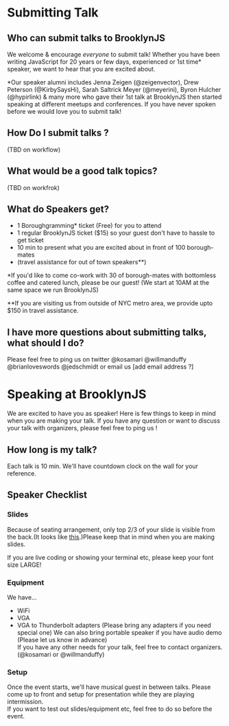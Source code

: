# Submitting Talk

## Who can submit talks to BrooklynJS
We welcome & encourage _everyone_ to submit talk!
Whether you have been writing JavaScript for 20 years or few days, experienced or 1st time* speaker, we want to hear that you are excited about.

*Our speaker alumni includes Jenna Zeigen (@zeigenvector), Drew Peterson (@KirbySaysHi), Sarah Saltrick Meyer (@meyerini), Byron Hulcher (@hypirlink) & many more who gave their 1st talk at BrooklynJS then started speaking at different meetups and conferences. If you have never spoken before we would love you to submit talk!

## How Do I submit talks ?
(TBD on workflow)

## What would be a good talk topics?
(TBD on workfrok)

## What do Speakers get?
- 1 Boroughgramming* ticket (Free) for you to attend
- 1 regular BrooklynJS ticket ($15) so your guest don't have to hassle to get ticket
- 10 min to present what you are excited about in front of 100 borough-mates
- (travel assistance for out of town speakers**)

*If you'd like to come co-work with 30 of borough-mates with bottomless coffee and catered lunch, please be our guest! (We start at 10AM at the same space we run BrooklynJS)

**If you are visiting us from outside of NYC metro area, we provide upto $150 in travel assistance.

## I have more questions about submitting talks, what should I do?
Please feel free to ping us on twitter @kosamari @willmanduffy @brianloveswords @jedschmidt or email us [add email address ?]


# Speaking at BrooklynJS
We are excited to have you as speaker! Here is few things to keep in mind when you are making your talk. If you have any question or want to discuss your talk with organizers, please feel free to ping us !

## How long is my talk?
Each talk is 10 min. We'll have countdown clock on the wall for your reference.

## Speaker Checklist
### Slides
Because of seating arrangement, only top 2/3 of your slide is visible from the back.(It looks like [this](https://twitter.com/anthonyserious/status/545765946645020672).)Please keep that in mind when you are making slides.

If you are live coding or showing your terminal etc, please keep your font size LARGE!

### Equipment
We have...
- WiFi
- VGA
- VGA to Thunderbolt adapters (Please bring any adapters if you need special one)
We can also bring portable speaker if you have audio demo (Please let us know in advance)  
If you have any other needs for your talk, feel free to contact organizers. (@kosamari or @willmanduffy)

### Setup
Once the event starts, we'll have musical guest in between talks. Please come up to front and setup for presentation while they are playing intermission.  
If you want to test out slides/equipment etc, feel free to do so before the event.